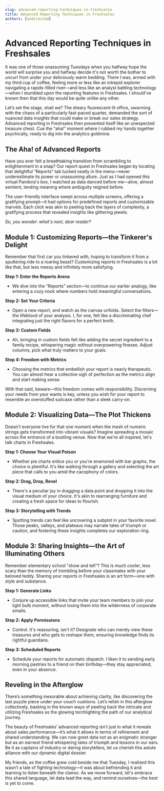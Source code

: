 ```yaml
---
slug: advanced-reporting-techniques-in-freshsales
title: Advanced Reporting Techniques in Freshsales
authors: [undirected]
---
```



# Advanced Reporting Techniques in Freshsales

It was one of those unassuming Tuesdays when you halfway hope the world will surprise you and halfway decide it's not worth the bother to uncurl from under your deliciously warm bedding. There I was, armed with my third cup of coffee, feeling more or less like an intrepid explorer navigating a rapids-filled river—and less like an analyst battling technology—when I stumbled upon the reporting features in Freshsales. I should've known then that this day would be quite unlike any other.

Let’s set the stage, shall we? The dreary fluorescent-lit office, swarming with the chaos of a particularly fast-paced quarter, demanded the sort of nuanced data insights that could make or break our sales strategy. Advanced reporting in Freshsales then presented itself like an unexpected treasure chest. Cue the “aha!” moment where I rubbed my hands together psychically, ready to dig into the analytics goldmine.

## The Aha! of Advanced Reports

Have you ever felt a breathtaking transition from scrambling to enlightenment in a snap? Our report quest in Freshsales began by locating that delightful “Reports” tab tucked neatly in the menu—never underestimate its power or unassuming allure. Just as I had opened this virtual Pandora's box, I watched as data danced before me—alive, almost sentient, lending meaning where ambiguity reigned before.

The user-friendly interface swept across multiple screens, offering a gratifying prompt—it had options for predefined reports and customizable marvels. Each click was akin to peeling back the layers of complexity, a gratifying process that revealed insights like glittering jewels.

*So, you wonder: what's next, dear reader?*

## Module 1: Customizing Reports—the Tinkerer's Delight

Remember that first car you tinkered with, hoping to transform it from a sputtering ride to a roaring beast? Customizing reports in Freshsales is a bit like that, but less messy and infinitely more satisfying. 

**Step 1: Enter the Reports Arena**

- We dive into the “Reports” section—to continue our earlier analogy, like entering a cozy nook where numbers hold meaningful conversations.
  
**Step 2: Set Your Criteria**

- Open a new report, and watch as the canvas unfolds. Select the filters—the lifeblood of your analysis. I, for one, felt like a discriminating chef integrating just the right flavors for a perfect broth.

**Step 3: Custom Fields**

- Ah, bringing in custom fields felt like adding the secret ingredient to a family recipe, whispering magic without overpowering finesse. Adjust columns, pick what truly matters to your goals.

**Step 4: Freedom with Metrics**

- Choosing the metrics that embellish your report is nearly therapeutic. You can almost hear a collective sigh of perfection as the metrics align and start making sense. 

With that said, beware—this freedom comes with responsibility. Discerning your needs from your wants is key, unless you wish for your report to resemble an overstuffed suitcase rather than a sleek carry-on.

## Module 2: Visualizing Data—The Plot Thickens

Doesn't everyone live for that one moment when the mesh of numeric strings gets transformed into vibrant visuals? Imagine spreading a mosaic across the entrance of a bustling venue. Now that we're all inspired, let's talk charts in Freshsales.

**Step 1: Choose Your Visual Poison**

- Whether pie charts entice you or you're enamored with bar graphs, the choice is plentiful. It's like walking through a gallery and selecting the art piece that calls to you amid the cacophony of colors.

**Step 2: Drag, Drop, Revel**

- There's a peculiar joy in dragging a data point and dropping it into the visual medium of your choice. It's akin to rearranging furniture and creating a fresh space for ideas to flourish.

**Step 3: Storytelling with Trends**

- Spotting trends can feel like uncovering a subplot in your favorite novel. Those peaks, valleys, and plateaus may narrate tales of triumph or caution, and fostering these insights completes our exploration ring.

## Module 3: Sharing Insights—the Art of Illuminating Others

Remember elementary school "show and tell"? This is much cooler, less scary than the memory of trembling before your classmates with your beloved teddy. Sharing your reports in Freshsales is an art form—one with style and substance.

**Step 1: Generate Links**

- Conjure up accessible links that invite your team members to join your light bulb moment, without losing them into the wilderness of corporate emails.

**Step 2: Apply Permissions**

- Control. It's reassuring, isn't it? Designate who can merely view these treasures and who gets to reshape them, ensuring knowledge finds its rightful guardians.

**Step 3: Scheduled Reports**

- Schedule your reports for automatic dispatch. I liken it to sending early morning pastries to a friend on their birthday—they stay appreciated, even in your absence.

## Reveling in the Afterglow

There’s something inexorable about achieving clarity, like discovering the last puzzle piece under your couch cushions. Let’s relish in this afterglow collectively, basking in the known ways of peeling back the intricate and utilizing Freshsales as the glowing torchlighting the path of our analytical journey.

The beauty of Freshsales’ advanced reporting isn’t just in what it reveals about sales performance—it’s what it allows in terms of refinement and shared understanding. We can now greet data not as an enigmatic stranger but as an earnest friend whispering tales of triumph and lessons in our ears. Be it as captains of industry or daring storytellers, let us cherish this astute alliance with our dynamic digital dossier.

My friends, as the coffee grew cold beside me that Tuesday, I realized this wasn’t a tale of fighting technology—it was about befriending it and learning to listen beneath the clamor. As we move forward, let's embrace this shared language, let data lead the way, and remind ourselves—the best is yet to come.